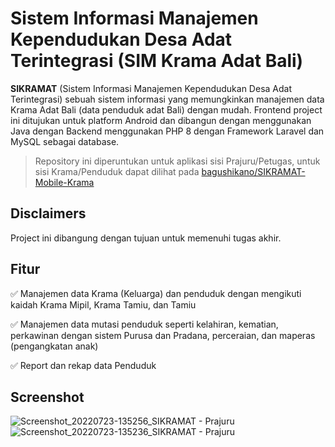 # Sistem Informasi Manajemen Kependudukan Desa Adat Terintegrasi (SIM Krama Adat Bali)

**SIKRAMAT** (Sistem Informasi Manajemen Kependudukan Desa Adat Terintegrasi) sebuah sistem informasi yang memungkinkan manajemen data Krama Adat Bali (data penduduk adat Bali) dengan mudah. Frontend project ini ditujukan untuk platform Android dan dibangun dengan menggunakan Java dengan Backend menggunakan PHP 8 dengan Framework Laravel dan MySQL sebagai database.

> Repository ini diperuntukan untuk aplikasi sisi Prajuru/Petugas, untuk sisi Krama/Penduduk dapat dilihat pada [bagushikano/SIKRAMAT-Mobile-Krama](https://github.com/bagushikano/SIKRAMAT-Mobile-krama)

## Disclaimers
Project ini dibangung dengan tujuan untuk memenuhi tugas akhir.

## Fitur
✅ Manajemen data Krama (Keluarga) dan penduduk dengan mengikuti kaidah Krama Mipil, Krama Tamiu, dan Tamiu

✅ Manajemen data mutasi penduduk seperti kelahiran, kematian, perkawinan dengan sistem Purusa dan Pradana, perceraian, dan maperas (pengangkatan anak)

✅ Report dan rekap data Penduduk

## Screenshot

![Screenshot_20220723-135256_SIKRAMAT - Prajuru](https://user-images.githubusercontent.com/57007068/217203720-e970f381-7d77-4e0c-8b90-81b0db5dfe4d.png)
![Screenshot_20220723-135236_SIKRAMAT - Prajuru](https://user-images.githubusercontent.com/57007068/217203729-5e0cb0f3-33ff-4112-88d8-d405daa8118b.png)
